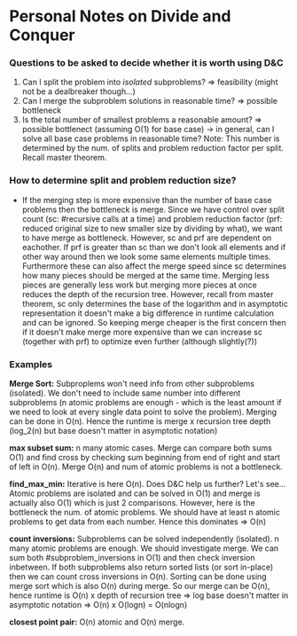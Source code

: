 # Personal Notes on Divide and Conquer

### Questions to be asked to decide whether it is worth using D&C
1. Can I split the problem into *isolated* subproblems? => feasibility (might not be a dealbreaker though...)
2. Can I merge the subproblem solutions in reasonable time? => possible bottleneck
3. Is the total number of smallest problems a reasonable amount? => possible bottlenect (assuming O(1) for base case)
    -> in general, can I solve all base case problems in reasonable time?
    Note: This number is determined by the num. of splits and problem reduction factor per split. Recall master theorem.

### How to determine split and problem reduction size?
* If the merging step is more expensive than the number of base case problems then the bottleneck is merge. Since we have control over split count (sc: #recursive calls at a time) and problem reduction factor (prf: reduced original size to new smaller size by dividing by what), we want to have merge as bottleneck. However, sc and prf are dependent on eachother. If prf is greater than sc than we don't look all elements and if other way around then we look some same elements multiple times. Furthermore these can also affect the merge speed since sc determines how many pieces should be merged at the same time. Merging less pieces are generally less work but merging more pieces at once reduces the depth of the recursion tree. However, recall from master theorem, sc only determines the base of the logarithm and in asymptotic representation it doesn't make a big difference in runtime calculation and can be ignored. So keeping merge cheaper is the first concern then if it doesn't make merge more expensive than we can increase sc (together with prf) to optimize even further (although slightly(?))

### Examples

**Merge Sort:** Subproplems won't need info from other subproblems (isolated). We don't need to include same number into different subproblems (n atomic problems are enough - which is the least amount if we need to look at every single data point to solve the problem). Merging can be done in O(n). Hence the runtime is merge x recursion tree depth (log_2(n) but base doesn't matter in asymptotic notation)

**max subset sum:** n many atomic cases. Merge can compare both sums O(1) and find cross by checking sum beginning from end of right and start of left in O(n). Merge O(n) and num of atomic problems is not a bottleneck.

**find_max_min:** Iterative is here O(n). Does D&C help us further? Let's see... Atomic problems are isolated and can be solved in O(1) and merge is actually also O(1) which is just 2 comparisons. However, here is the bottleneck the num. of atomic problems. We should have at least n atomic problems to get data from each number. Hence this dominates => O(n)

**count inversions:** Subproblems can be solved independently (isolated). n many atomic problems are enough. We should investigate merge. We can sum both #subproblem_inversions in O(1) and then check inversion inbetween. If both subproblems also return sorted lists (or sort in-place) then we can count cross inversions in O(n). Sorting can be done using merge sort which is also O(n) during merge. So our merge can be O(n), hence runtime is O(n) x depth of recursion tree => log base doesn't matter in asymptotic notation => O(n) x O(logn) = O(nlogn)

**closest point pair:** O(n) atomic and O(n) merge.

